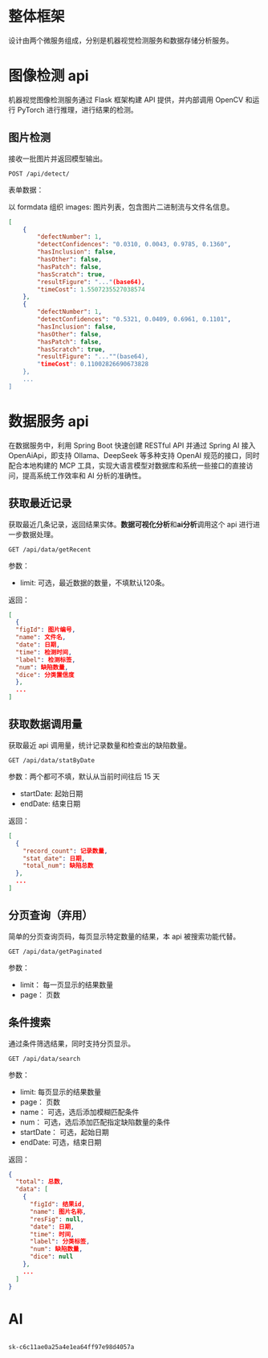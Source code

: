 # 整体框架

设计由两个微服务组成，分别是机器视觉检测服务和数据存储分析服务。

# 图像检测 api

机器视觉图像检测服务通过 Flask 框架构建 API 提供，并内部调用 OpenCV 和运行 PyTorch 进行推理，进行结果的检测。

## 图片检测

接收一批图片并返回模型输出。

```http
POST /api/detect/
```

表单数据：

以 formdata 组织 images: 图片列表，包含图片二进制流与文件名信息。

```json
[
    {
        "defectNumber": 1,
        "detectConfidences": "0.0310, 0.0043, 0.9785, 0.1360",
        "hasInclusion": false,
        "hasOther": false,
        "hasPatch": false,
        "hasScratch": true,
        "resultFigure": "..."(base64),
        "timeCost": 1.5507235527038574
    },
    {
        "defectNumber": 1,
        "detectConfidences": "0.5321, 0.0409, 0.6961, 0.1101",
        "hasInclusion": false,
        "hasOther": false,
        "hasPatch": false,
        "hasScratch": true,
        "resultFigure": "...""(base64),
        "timeCost": 0.11002826690673828
    },
    ...
]
```



# 数据服务 api

在数据服务中，利用 Spring Boot 快速创建 RESTful API 并通过 Spring AI 接入 OpenAiApi，即支持 Ollama、DeepSeek 等多种支持 OpenAI 规范的接口，同时配合本地构建的 MCP 工具，实现大语言模型对数据库和系统一些接口的直接访问，提高系统工作效率和 AI 分析的准确性。

## 获取最近记录

获取最近几条记录，返回结果实体。**数据可视化分析**和**ai分析**调用这个 api 进行进一步数据处理。

```http
GET /api/data/getRecent
```

参数：
- limit: 可选，最近数据的数量，不填默认120条。

返回：
```json
[
  {
  "figId": 图片编号,
  "name": 文件名,
  "date": 日期,
  "time": 检测时间,
  "label": 检测标签,
  "num": 缺陷数量,
  "dice": 分类置信度
  },
  ...
]
```

## 获取数据调用量

获取最近 api 调用量，统计记录数量和检查出的缺陷数量。

```http
GET /api/data/statByDate
```

参数：两个都可不填，默认从当前时间往后 15 天
- startDate: 起始日期
- endDate: 结束日期

返回：
```json
[
  {
    "record_count": 记录数量,
    "stat_date": 日期,
    "total_num": 缺陷总数
  },
  ...
]
```

## 分页查询（弃用）

简单的分页查询页码，每页显示特定数量的结果，本 api 被搜索功能代替。

```http
GET /api/data/getPaginated
```

参数：
- limit： 每一页显示的结果数量
- page： 页数

## 条件搜索

通过条件筛选结果，同时支持分页显示。

```http
GET /api/data/search
```

参数：
- limit: 每页显示的结果数量
- page： 页数
- name： 可选，选后添加模糊匹配条件
- num： 可选，选后添加匹配指定缺陷数量的条件
- startDate： 可选，起始日期
- endDate: 可选，结束日期

返回：

```json
{
  "total": 总数,
  "data": [
    {
      "figId": 结果id,
      "name": 图片名称,
      "resFig": null,
      "date": 日期,
      "time": 时间,
      "label": 分类标签,
      "num": 缺陷数量,
      "dice": null
    },
    ...
  ]
}
```



# AI 

```http
```





```
sk-c6c11ae0a25a4e1ea64ff97e98d4057a
```

